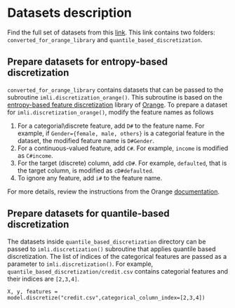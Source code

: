 # Datasets description

Find the full set of datasets from this [link](https://drive.google.com/drive/folders/1HFAxx1jM9mvnXscXXso5OR9OdoJL0ZWs?usp=sharing).
This link contains two folders: `converted_for_orange_library` and `quantile_based_discretization`. 

## Prepare datasets for  entropy-based discretization

`converted_for_orange_library` contains datasets that can be passed to the subroutine `imli.discretization_orange()`. This subroutine is based on the [entropy-based feature discretization](https://www.ijcai.org/Proceedings/93-2/Papers/022.pdf) library of [Orange](https://docs.biolab.si//3/data-mining-library/reference/preprocess.html#discretization). To prepare a dataset for `imli.discretization_orange()`,  modify the feature names as follows

1. For a categorial\discrete feature, add `D#` to the feature name. For example, if `Gender={female, male, others}` is a categorial feature in the dataset, the modified feature name is `D#Gender`.  
2. For a continuous-valued feature, add `C#`. For example, `income` is modified as `C#income`.
3. For the target (discrete) column, add `cD#`. For example, `defaulted`, that is the target column, is modified as `cD#defaulted`. 
4. To ignore any feature, add `i#` to the feature name. 

For more details, review the instructions from the Orange [documentation](https://docs.biolab.si//3/data-mining-library/reference/data.io.html).

## Prepare datasets for  quantile-based discretization

The datasets inside   `quantile_based_discretization` directory can be passed to `imli.discretization()` subroutine that applies quantile based discretization. The list of indices of the categorical features are passed as a parameter to `imli.discretization()`. For example, `quantile_based_discretization/credit.csv` contains categorial features and their indices are `[2,3,4]`.
```
X, y, features = model.discretize("credit.csv",categorical_column_index=[2,3,4])
```